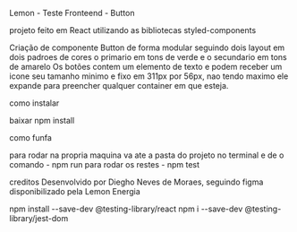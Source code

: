 Lemon - Teste Fronteend - Button

projeto feito em React utilizando as bibliotecas
styled-components


Criação de componente Button de forma modular seguindo dois layout em dois padroes de cores
o primario em tons de verde e o secundario em tons de amarelo
Os botões contem um elemento de texto e podem receber um icone
seu tamanho minimo e fixo em 311px por 56px, nao tendo maximo ele expande para preencher qualquer container em que esteja.


como instalar

baixar
npm install


como funfa

para rodar na propria maquina va ate a pasta do projeto no terminal e de o comando - npm run
para rodar os restes - npm test


creditos 
Desenvolvido por Diegho Neves de Moraes, seguindo figma disponibilizado pela Lemon Energia

npm install --save-dev @testing-library/react 
npm i --save-dev @testing-library/jest-dom